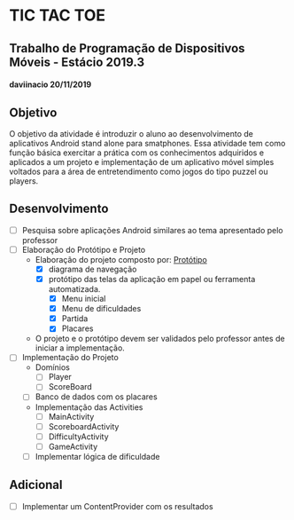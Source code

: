 # TIC TAC TOE
## Trabalho de Programação de Dispositivos Móveis - Estácio 2019.3
#### daviinacio 20/11/2019

## Objetivo
O objetivo da atividade é introduzir o aluno ao desenvolvimento de aplicativos Android
stand alone para smatphones. Essa atividade tem como função básica exercitar a prática
com os conhecimentos adquiridos e aplicados a um projeto e implementação de um
aplicativo móvel simples voltados para a área de entretendimento como jogos do tipo
puzzel ou players.

## Desenvolvimento
- [ ] Pesquisa sobre aplicações Android similares ao tema apresentado pelo professor
- [ ] Elaboração do Protótipo e Projeto
    - Elaboração do projeto composto por: [Protótipo](/prototype)
        - [x] diagrama de navegação
        - [x] protótipo das telas da aplicação em papel ou ferramenta automatizada.
            - [x] Menu inicial
            - [x] Menu de dificuldades
            - [x] Partida
            - [x] Placares
    - O projeto e o protótipo devem ser validados pelo professor antes de iniciar a implementação.
- [ ] Implementação do Projeto
    - Domínios
        - [ ] Player
        - [ ] ScoreBoard
    - [ ] Banco de dados com os placares
    - Implementação das Activities
        - [ ] MainActivity
        - [ ] ScoreboardActivity
        - [ ] DifficultyActivity
        - [ ] GameActivity
    - [ ] Implementar lógica de dificuldade

## Adicional
- [ ] Implementar um ContentProvider com os resultados
